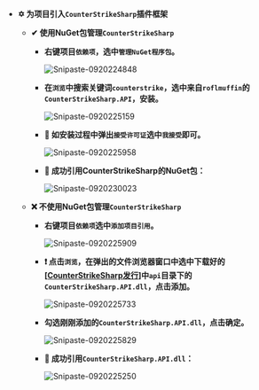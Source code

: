 - **✡ 为项目引入`CounterStrikeSharp`插件框架**
  - **✔ 使用NuGet包管理`CounterStrikeSharp`**
    - **右键项目`依赖项`，选中`管理NuGet程序包`。**
      
      ![Snipaste-0920224848](https://github.com/user-attachments/assets/826603cf-b723-434c-bd37-4eb3001b70cb)
    - **在`浏览`中搜索关键词`counterstrike`，选中来自`roflmuffin`的`CounterStrikeSharp.API`，安装。**
   
      ![Snipaste-0920225159](https://github.com/user-attachments/assets/e1b50ca4-28e4-4723-99e0-82170cb16252)
    - **💨 如安装过程中弹出`接受许可证`选中`我接受`即可。**
   
      ![Snipaste-0920225958](https://github.com/user-attachments/assets/82887bfd-31e4-4a91-bd2a-c220ab54b98b)
    - **🎉 成功引用CounterStrikeSharp的NuGet包：**
   
      ![Snipaste-0920230023](https://github.com/user-attachments/assets/cf61d42c-024f-4cce-b45f-1c9a1d6a18d2)

  - **❌ 不使用NuGet包管理`CounterStrikeSharp`**
    - **右键项目`依赖项`选中`添加项目引用`。**

      ![Snipaste-0920225909](https://github.com/user-attachments/assets/2d134c20-b280-4502-aca1-2041e6d1dcf6)
    - **❗ 点击`浏览`，在弹出的文件浏览器窗口中选中下载好的[[CounterStrikeSharp发行](https://github.com/roflmuffin/CounterStrikeSharp/releases)]中`api`目录下的`CounterStrikeSharp.API.dll`，点击添加。**
      
      ![Snipaste-0920225733](https://github.com/user-attachments/assets/60888750-c9f9-4548-b7f2-1b67353d95e5)

    - **勾选刚刚添加的`CounterStrikeSharp.API.dll`，点击确定。**
      
      ![Snipaste-0920225829](https://github.com/user-attachments/assets/f0f92875-eafd-4774-ad3a-e902ffe73017)

    - **🎉 成功引用`CounterStrikeSharp.API.dll`：**
      
      ![Snipaste-0920225250](https://github.com/user-attachments/assets/d59b3525-03ea-4383-b94a-e383211c0f59)

